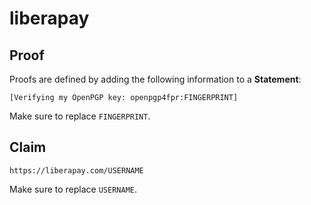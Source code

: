 # liberapay

## Proof

Proofs are defined by adding the following information to a **Statement**:

```
[Verifying my OpenPGP key: openpgp4fpr:FINGERPRINT]
```

Make sure to replace `FINGERPRINT`.

## Claim

```
https://liberapay.com/USERNAME
```

Make sure to replace `USERNAME`.
